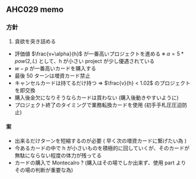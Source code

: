 ## AHC029 memo

### 方針

1. 貪欲を突き詰める

- 評価値 $\frac{v+\alpha}{h}$ が一番高いプロジェクトを進める
  ※ $\alpha = 5*pow(2,L)$ として、h が小さい project が少し優遇されている
- $w-p$ が一番高いカードを購入する
- 最後 $50$ ターンは増資カード禁止
- キャンセルカードは持てるだけ持つ ⇒ $\frac{v}{h} < 1.02$ のプロジェクトを即交換
- 購入後金欠になりそうならカードは買わない (購入後動きやすいように)
- プロジェクト終了のタイミングで業務転換カードを使用 (初手手札圧圧迫防止)

#### 案

- 出来るだけターンを短縮するのが必要 ( 早く次の増資カードに繋げたい為 )
- 今あるカードの中で h が小さいものを積極的に回していくが、そのカードが無駄にならない程度の体力が残ってる
- カードの購入で Montecalro ? (購入はその場でしか出来ず、使用 part よりその場の判断が重要な為)
